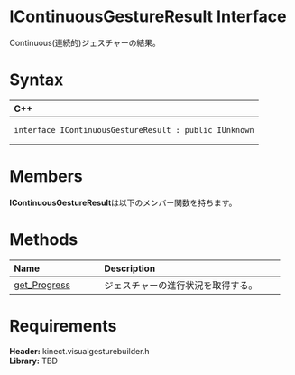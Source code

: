 IContinuousGestureResult Interface  
==================================  

Continuous(連続的)ジェスチャーの結果。 <span id="syntaxSection"></span>

Syntax  
======  

<table>
<colgroup>
<col width="100%" />
</colgroup>
<thead>
<tr class="header">
<th align="left">C++</th>
</tr>
</thead>
<tbody>
<tr class="odd">
<td align="left"><pre><code>interface IContinuousGestureResult : public IUnknown</code></pre></td>
</tr>
</tbody>
</table>

<span id="classMembersSection"></span>

Members  
=======  

**IContinuousGestureResult**は以下のメンバー関数を持ちます。  

<span id="publicmethodsSection"></span>

Methods  
=======  

<table>
<colgroup>
<col width="30%" />
<col width="60%" />
</colgroup>
<thead>
<tr class="header">
<th align="left">Name</th>
<th align="left">Description</th>
</tr>
</thead>
<tbody>
<tr class="odd">
<td align="left"><a href="IContinuousGestureResult/Methods/get_Progress_Method.md">get_Progress</a></td>
<td align="left">ジェスチャーの進行状況を取得する。</td>
</tr>
</tbody>
</table>

<span id="requirements"></span>

Requirements  
============  

**Header:** kinect.visualgesturebuilder.h  
**Library:** TBD  



<!--Please do not edit the data in the comment block below.-->
<!--
TOCTitle : IContinuousGestureResult Interface
RLTitle : IContinuousGestureResult Interface
KeywordK : IContinuousGestureResult interface, about
HelpPriority : 2
TopicType : apiref
KeywordF : IContinuousGestureResult
KeywordF : Microsoft.Kinect.visualgesturebuilder.IContinuousGestureResult
KeywordA : T:Microsoft.Kinect.visualgesturebuilder.IContinuousGestureResult
AssetID : T:Microsoft.Kinect.visualgesturebuilder.IContinuousGestureResult
Locale : en-us
CommunityContent : 1
APIType : Managed
APILocation : 
APIName : Microsoft.Kinect.visualgesturebuilder.IContinuousGestureResult
TargetOS : Windows
TopicType : kbSyntax
DevLang : C++
DocSet : K4Wv2
ProjType : K4Wv2Proj
Technology : Kinect for Windows
Product : Kinect for Windows SDK v2
productversion : 20
-->
